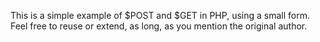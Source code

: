 This is a simple example of $POST and $GET in PHP, using a small form. 
Feel free to reuse or extend, as long, as you mention the original author. 
